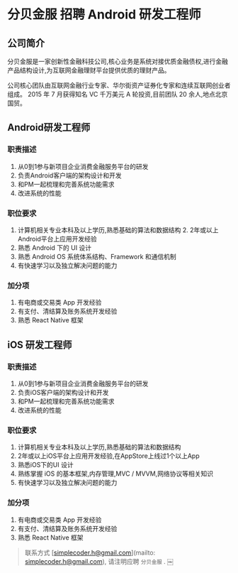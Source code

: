 # 分贝金服 招聘 Android 研发工程师 

## 公司简介
分贝金服是一家创新性金融科技公司,核心业务是系统对接优质金融债权,进行金融产品结构设计,为互联网金融理财平台提供优质的理财产品。公司核心团队由互联网金融行业专家、华尔街资产证券化专家和连续互联网创业者组成。 2015 年 7 月获得知名 VC 千万美元 A 轮投资,目前团队 20 余人,地点北京国贸。## Android研发工程师### 职责描述
1. 从0到1参与​新项目​企业消费金融服务平台的研发 
2. 负责Android客户端的架构设计和开发3. 和PM一起梳理和完善系统功能需求4. 改进系统的性能### 职位要求1. 计算机相关专业本科及以上学历,熟悉基础的算法和数据结构 2. 2年或以上Android平台上应用开发经验3. 熟悉 Android 下的 UI 设计4. 熟悉 Android OS 系统体系结构、Framework 和通信机制5. 有快速学习以及独立解决问题的能力### 加分项
1. 有电商或交易类 App 开发经验2. 有支付、清结算及账务系统开发经验 
3. 熟悉 React Native 框架## iOS 研发工程师 

### 职责描述
1. 从0到1参与​新项目​企业消费金融服务平台的研发 
2. 负责iOS客户端的架构设计和开发3. 和PM一起梳理和完善系统功能需求4. 改进系统的性能### 职位要求
1. 计算机相关专业本科及以上学历,熟悉基础的算法和数据结构2. 2年或以上iOS平台上应用开发经验,在AppStore上线过1个以上App3. 熟悉iOS下的UI 设计4. 熟练掌握 iOS 的基本框架,内存管理,MVC / MVVM,网络协议等相关知识 
5. 有快速学习以及独立解决问题的能力### 加分项
1. 有电商或交易类 App 开发经验2. 有支付、清结算及账务系统开发经验 
3. 熟悉 React Native 框架
> 联系方式 [simplecoder.h@gmail.com](mailto: simplecoder.h@gmail.com), 请注明应聘 `分贝金服` .￼
